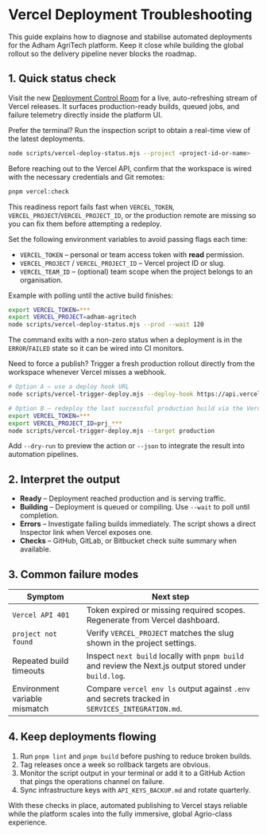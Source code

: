 # Vercel Deployment Troubleshooting

This guide explains how to diagnose and stabilise automated deployments for the Adham AgriTech platform. Keep it close while building the global rollout so the delivery pipeline never blocks the roadmap.

## 1. Quick status check

Visit the new [Deployment Control Room](/ops/deployments) for a live, auto-refreshing stream of Vercel releases. It surfaces production-ready builds, queued jobs, and failure telemetry directly inside the platform UI.

Prefer the terminal? Run the inspection script to obtain a real-time view of the latest deployments.

```bash
node scripts/vercel-deploy-status.mjs --project <project-id-or-name>
```

Before reaching out to the Vercel API, confirm that the workspace is wired with the necessary credentials and Git remotes:

```bash
pnpm vercel:check
```

This readiness report fails fast when `VERCEL_TOKEN`, `VERCEL_PROJECT`/`VERCEL_PROJECT_ID`, or the production remote are missing so you can fix them before attempting a redeploy.

Set the following environment variables to avoid passing flags each time:

- `VERCEL_TOKEN` – personal or team access token with **read** permission.
- `VERCEL_PROJECT` / `VERCEL_PROJECT_ID` – Vercel project ID or slug.
- `VERCEL_TEAM_ID` – (optional) team scope when the project belongs to an organisation.

Example with polling until the active build finishes:

```bash
export VERCEL_TOKEN=***
export VERCEL_PROJECT=adham-agritech
node scripts/vercel-deploy-status.mjs --prod --wait 120
```

The command exits with a non-zero status when a deployment is in the `ERROR`/`FAILED` state so it can be wired into CI monitors.

Need to force a publish? Trigger a fresh production rollout directly from the workspace whenever Vercel misses a webhook.

```bash
# Option A – use a deploy hook URL
node scripts/vercel-trigger-deploy.mjs --deploy-hook https://api.vercel.com/v1/integrations/deploy/... 

# Option B – redeploy the last successful production build via the Vercel API
export VERCEL_TOKEN=***
export VERCEL_PROJECT_ID=prj_***
node scripts/vercel-trigger-deploy.mjs --target production
```

Add `--dry-run` to preview the action or `--json` to integrate the result into automation pipelines.

## 2. Interpret the output

- **Ready** – Deployment reached production and is serving traffic.
- **Building** – Deployment is queued or compiling. Use `--wait` to poll until completion.
- **Errors** – Investigate failing builds immediately. The script shows a direct Inspector link when Vercel exposes one.
- **Checks** – GitHub, GitLab, or Bitbucket check suite summary when available.

## 3. Common failure modes

| Symptom | Next step |
| --- | --- |
| `Vercel API 401` | Token expired or missing required scopes. Regenerate from Vercel dashboard. |
| `project not found` | Verify `VERCEL_PROJECT` matches the slug shown in the project settings. |
| Repeated build timeouts | Inspect `next build` locally with `pnpm build` and review the Next.js output stored under `build.log`. |
| Environment variable mismatch | Compare `vercel env ls` output against `.env` and secrets tracked in `SERVICES_INTEGRATION.md`. |

## 4. Keep deployments flowing

1. Run `pnpm lint` and `pnpm build` before pushing to reduce broken builds.
2. Tag releases once a week so rollback targets are obvious.
3. Monitor the script output in your terminal or add it to a GitHub Action that pings the operations channel on failure.
4. Sync infrastructure keys with `API_KEYS_BACKUP.md` and rotate quarterly.

With these checks in place, automated publishing to Vercel stays reliable while the platform scales into the fully immersive, global Agrio-class experience.
